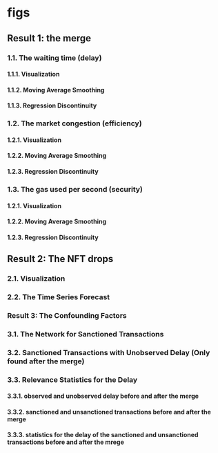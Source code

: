 # figs
## Result 1: the merge
### 1.1. The waiting time (delay) 
#### 1.1.1. Visualization
#### 1.1.2. Moving Average Smoothing
#### 1.1.3. Regression Discontinuity
### 1.2. The market congestion (efficiency)
#### 1.2.1. Visualization
#### 1.2.2. Moving Average Smoothing
#### 1.2.3. Regression Discontinuity
### 1.3. The gas used per second (security)
#### 1.2.1. Visualization
#### 1.2.2. Moving Average Smoothing
#### 1.2.3. Regression Discontinuity
## Result 2: The NFT drops
### 2.1. Visualization
### 2.2. The Time Series Forecast
### Result 3: The Confounding Factors
### 3.1. The Network for Sanctioned Transactions
### 3.2. Sanctioned Transactions with Unobserved Delay (Only found after the merge)
### 3.3. Relevance Statistics for the Delay
#### 3.3.1. observed and unobserved delay before and after the merge
#### 3.3.2. sanctioned and unsanctioned transactions before and after the merge
#### 3.3.3. statistics for the delay of the sanctioned and unsanctioned transactions before and after the mrege

